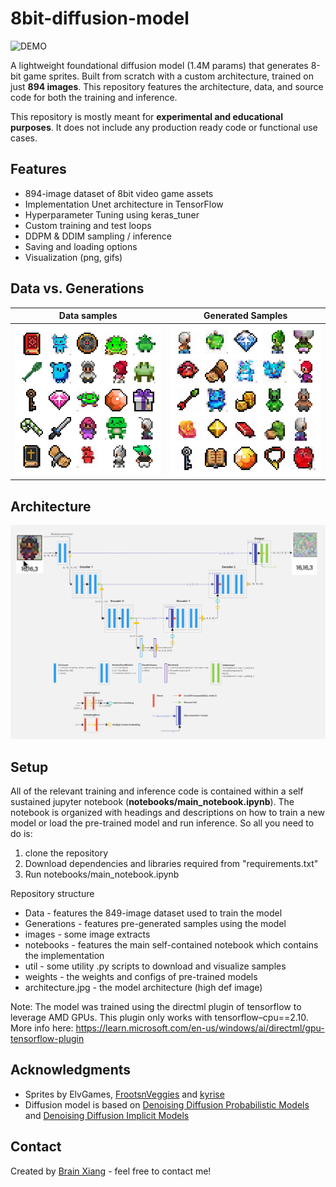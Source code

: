 # 8bit-diffusion-model


![DEMO](https://i.giphy.com/media/v1.Y2lkPTc5MGI3NjExcXIyamkzanFyOG9md2FhbXgwenB3bWIycHIyZGZ4ZmgzYnBlZjBpaiZlcD12MV9pbnRlcm5hbF9naWZfYnlfaWQmY3Q9Zw/8PtlTNQEBCtP12dMrN/giphy.gif)

A lightweight foundational diffusion model (1.4M params) that generates 8-bit game sprites. Built from scratch with a custom architecture, trained on just **894 images**. This repository features the architecture, data, and source code for both the training and inference.

This repository is mostly meant for **experimental and educational purposes**. It does not include any production ready code or functional use cases.

## Features
* 894-image dataset of 8bit video game assets
* Implementation Unet architecture in TensorFlow
* Hyperparameter Tuning using keras_tuner
* Custom training and test loops
* DDPM & DDIM sampling / inference
* Saving and loading options
* Visualization (png, gifs)

## Data vs. Generations
| Data samples | Generated Samples |
|:---------------------:|:----------------------:|
| ![Data samples](https://github.com/brain-xiang/8bit-diffusion-model/blob/main/images/data_samples.png) | ![Generated Samples](https://github.com/brain-xiang/8bit-diffusion-model/blob/main/images/generated_samples.png) |


## Architecture
![Architecture](https://github.com/brain-xiang/8bit-diffusion-model/blob/main/Architecture.jpg)

## Setup
All of the relevant training and inference code is contained within a self sustained jupyter notebook (**notebooks/main_notebook.ipynb**). The notebook is organized with headings and descriptions on how to train a new model or load the pre-trained model and run inference. So all you need to do is:
1. clone the repository 
2. Download dependencies and libraries required from "requirements.txt"
3. Run notebooks/main_notebook.ipynb

Repository structure
* Data - features the 849-image dataset used to train the model
* Generations - features pre-generated samples using the model
* images - some image extracts
* notebooks - features the main self-contained notebook which contains the implementation
* util - some utility .py scripts to download and visualize samples
* weights - the weights and configs of pre-trained models
* architecture.jpg - the model architecture (high def image)

Note: The model was trained using the directml plugin of tensorflow to leverage AMD GPUs. This plugin only works with tensorflow–cpu==2.10. More info here: https://learn.microsoft.com/en-us/windows/ai/directml/gpu-tensorflow-plugin

## Acknowledgments
- Sprites by ElvGames, [FrootsnVeggies](https://zrghr.itch.io/froots-and-veggies-culinary-pixels) and  [kyrise](https://kyrise.itch.io/)
- Diffusion model is based on [Denoising Diffusion Probabilistic Models](https://arxiv.org/abs/2006.11239) and [Denoising Diffusion Implicit Models](https://arxiv.org/abs/2010.02502)

## Contact
Created by [Brain Xiang](https://x.com/brain_xiang) - feel free to contact me!
